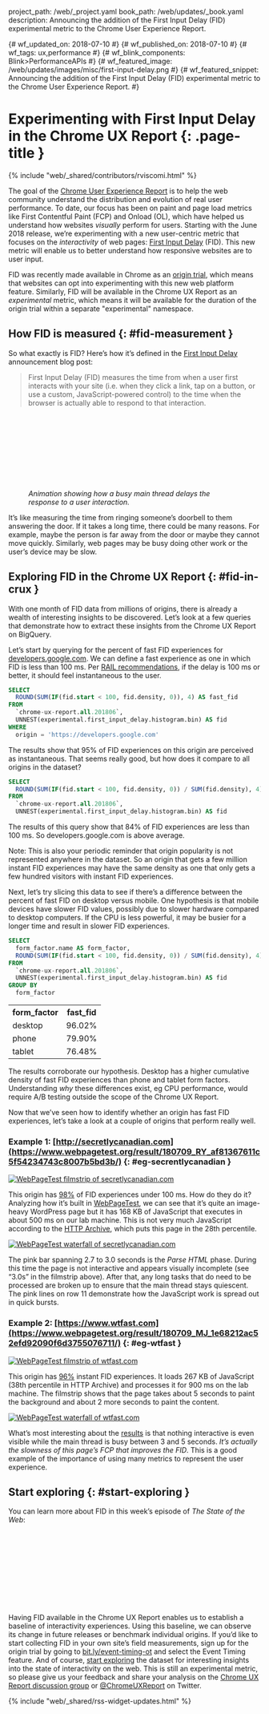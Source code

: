 project_path: /web/_project.yaml
book_path: /web/updates/_book.yaml
description: Announcing the addition of the First Input Delay (FID) experimental metric to the Chrome User Experience Report.

{# wf_updated_on: 2018-07-10 #}
{# wf_published_on: 2018-07-10 #}
{# wf_tags: ux,performance #}
{# wf_blink_components: Blink>PerformanceAPIs #}
{# wf_featured_image: /web/updates/images/misc/first-input-delay.png #}
{# wf_featured_snippet: Announcing the addition of the First Input Delay (FID) experimental metric to the Chrome User Experience Report. #}

# Experimenting with First Input Delay in the Chrome UX Report {: .page-title }

{% include "web/_shared/contributors/rviscomi.html" %}

The goal of the 
[Chrome User Experience Report](/web/tools/chrome-user-experience-report/) 
is to help the web community understand the distribution and evolution of real 
user performance. To date, our focus has been on paint and page load metrics 
like First Contentful Paint (FCP) and Onload (OL), which have helped us 
understand how websites _visually_ perform for users. Starting with the 
June 2018 release, we’re experimenting with a new user-centric metric that 
focuses on the _interactivity_ of web pages: 
[First Input Delay](https://github.com/WICG/event-timing) 
(FID). This new metric will enable us to better understand how responsive 
websites are to user input.

FID was recently made available in Chrome as an 
[origin trial](https://github.com/GoogleChrome/OriginTrials/blob/gh-pages/developer-guide.md), 
which means that websites can opt into experimenting with this new web platform 
feature. Similarly, FID will be available in the Chrome UX Report as an 
_experimental_ metric, which means it will be available for the duration of the 
origin trial within a separate "experimental" namespace.

## How FID is measured  {: #fid-measurement }

So what exactly is FID? Here’s how it’s defined in the 
[First Input Delay](/web/updates/2018/05/first-input-delay) 
announcement blog post:

> First Input Delay (FID) measures the time from when a user first interacts 
with your site (i.e. when they click a link, tap on a button, or use a custom, 
JavaScript-powered control) to the time when the browser is actually able to 
respond to that interaction.

<figure>
	<div class="video-wrapper-full-width">
		<iframe class="devsite-embedded-youtube-video" data-video-id="5mo8JfIi3HI" frameborder="0" allow="autoplay; encrypted-media" allowfullscreen>
		</iframe>
	</div>
	<figcaption class="clearfix align-center">
		<i>
			Animation showing how a busy main thread delays the response to a 
			user interaction.
		</i>
	</figcaption>
</figure>

It’s like measuring the time from ringing someone’s doorbell to them answering 
the door. If it takes a long time, there could be many reasons. For example, 
maybe the person is far away from the door or maybe they cannot move quickly. 
Similarly, web pages may be busy doing other work or the user’s device may be 
slow.

<div class="clearfix"></div>

## Exploring FID in the Chrome UX Report {: #fid-in-crux }

With one month of FID data from millions of origins, there is already a wealth 
of interesting insights to be discovered. Let’s look at a few queries that 
demonstrate how to extract these insights from the Chrome UX Report on BigQuery.

Let’s start by querying for the percent of fast FID experiences for [developers.google.com](/). 
We can define a fast experience as one in which FID is less than 100 ms. 
Per [RAIL recommendations](/web/fundamentals/performance/rail#ux), 
if the delay is 100 ms or better, it should feel instantaneous to the user.

```sql
SELECT
  ROUND(SUM(IF(fid.start < 100, fid.density, 0)), 4) AS fast_fid
FROM
  `chrome-ux-report.all.201806`,
  UNNEST(experimental.first_input_delay.histogram.bin) AS fid
WHERE
  origin = 'https://developers.google.com'
```

The results show that 95% of FID experiences on this origin are perceived as 
instantaneous. That seems really good, but how does it compare to all origins 
in the dataset?

```sql
SELECT
  ROUND(SUM(IF(fid.start < 100, fid.density, 0)) / SUM(fid.density), 4) AS fast_fid
FROM
  `chrome-ux-report.all.201806`,
  UNNEST(experimental.first_input_delay.histogram.bin) AS fid
```

The results of this query show that 84% of FID experiences are less than 100 ms. 
So developers.google.com is above average. 

Note: This is also your periodic reminder that origin popularity is not 
represented anywhere in the dataset. So an origin that gets a few million 
instant FID experiences may have the same density as one that only gets a few 
hundred visitors with instant FID experiences.

Next, let’s try slicing this data to see if there’s a difference between the 
percent of fast FID on desktop versus mobile. One hypothesis is that mobile 
devices have slower FID values, possibly due to slower hardware compared to 
desktop computers. If the CPU is less powerful, it may be busier for a longer 
time and result in slower FID experiences.

```sql
SELECT
  form_factor.name AS form_factor,
  ROUND(SUM(IF(fid.start < 100, fid.density, 0)) / SUM(fid.density), 4) AS fast_fid
FROM
  `chrome-ux-report.all.201806`,
  UNNEST(experimental.first_input_delay.histogram.bin) AS fid
GROUP BY
  form_factor
```


<table>
  <tr>
    <th>form_factor</th>
    <th>fast_fid</th>
  </tr>
  <tr>
    <td>desktop</td>
    <td>96.02%</td>
  </tr>
  <tr>
    <td>phone</td>
    <td>79.90%</td>
  </tr>
  <tr>
    <td>tablet</td>
    <td>76.48%</td>
  </tr>
</table>

The results corroborate our hypothesis. Desktop has a higher cumulative density 
of fast FID experiences than phone and tablet form factors. Understanding _why_ 
these differences exist, eg CPU performance, would require A/B testing outside 
the scope of the Chrome UX Report.

Now that we’ve seen how to identify whether an origin has fast FID experiences, 
let’s take a look at a couple of origins that perform really well.

### Example 1: [http://secretlycanadian.com](https://www.webpagetest.org/result/180709_RY_af81367611c5f54234743c8007b5bd3b/)  {: #eg-secrentlycanadian }

<a href="https://www.webpagetest.org/video/compare.php?tests=180709_RY_af81367611c5f54234743c8007b5bd3b-r%3A1-c%3A0&thumbSize=200&ival=1000&end=visual">
  <img src="/web/updates/images/misc/fid-secretlycanadian-filmstrip.png" 
  	alt="WebPageTest filmstrip of secretlycanadian.com">
</a>

This origin has [98%](https://bigquery.cloud.google.com/savedquery/920398604589:acd2cc3aca234853a2b7cc81a65c4714) 
of FID experiences under 100 ms. How do they do it? Analyzing how it’s built in 
[WebPageTest](https://www.webpagetest.org/result/180703_KR_4f7f792405dc77d162766a9e70267309/3/details/#waterfall_view_step1), 
we can see that it’s quite an image-heavy WordPress page but it has 168 KB of 
JavaScript that executes in about 500 ms on our lab machine. This is not very 
much JavaScript according to the [HTTP Archive](https://httparchive.org/reports/page-weight?start=2018_06_15&wptid=180709_RY_af81367611c5f54234743c8007b5bd3b#bytesJs), 
which puts this page in the 28th percentile.

<a href="https://www.webpagetest.org/result/180709_RY_af81367611c5f54234743c8007b5bd3b/1/details">
  <img src="/web/updates/images/misc/fid-secretlycanadian-waterfall.png" 
  	alt="WebPageTest waterfall of secretlycanadian.com">
</a>

The pink bar spanning 2.7 to 3.0 seconds is the _Parse HTML_ phase. During this 
time the page is not interactive and appears visually incomplete (see “3.0s” 
in the filmstrip above). After that, any long tasks that do need to be processed 
are broken up to ensure that the main thread stays quiescent. The pink lines on 
row 11 demonstrate how the JavaScript work is spread out in quick bursts.

### Example 2: [https://www.wtfast.com](https://www.webpagetest.org/result/180709_MJ_1e68212ac52efd92090f6d3755076711/) {: #eg-wtfast }

<a href="https://www.webpagetest.org/video/compare.php?tests=180709_MJ_1e68212ac52efd92090f6d3755076711-r%3A1-c%3A0&thumbSize=200&ival=1000&end=visual">
  <img src="/web/updates/images/misc/fid-wtfast-filmstrip.png" 
  	alt="WebPageTest filmstrip of wtfast.com">
</a>

This origin has [96%](https://bigquery.cloud.google.com/savedquery/920398604589:f0c3398ab01b40b49069ddac9d5a4549) instant FID 
experiences. It loads 267 KB of JavaScript (38th percentile in HTTP Archive) and 
processes it for 900 ms on the lab machine. The filmstrip shows that the page 
takes about 5 seconds to paint the background and about 2 more seconds to paint 
the content.

<a href="https://www.webpagetest.org/result/180709_MJ_1e68212ac52efd92090f6d3755076711/3/details">
  <img src="/web/updates/images/misc/fid-wtfast-waterfall.png" 
  	alt="WebPageTest waterfall of wtfast.com">
</a>

What’s most interesting about the [results](https://www.webpagetest.org/result/180709_MJ_1e68212ac52efd92090f6d3755076711/3/details) 
is that nothing interactive is even visible while the main thread is busy 
between 3 and 5 seconds. _It’s actually the slowness of this page’s FCP that 
improves the FID_. This is a good example of the importance of using many metrics 
to represent the user experience.

## Start exploring {: #start-exploring }

You can learn more about FID in this week’s episode of _The State of the Web_:

<div class="video-wrapper-full-width">
	<iframe class="devsite-embedded-youtube-video" data-video-id="ULU-4-ApcjM" frameborder="0" allow="autoplay; encrypted-media" allowfullscreen>
	</iframe>
</div>

Having FID available in the Chrome UX Report enables us to establish a baseline 
of interactivity experiences. Using this baseline, we can observe its change in 
future releases or benchmark individual origins. If you’d like to start 
collecting FID in your own site’s field measurements, sign up for the origin 
trial by going to [bit.ly/event-timing-ot](http://bit.ly/event-timing-ot) 
and select the Event Timing feature. And of course, [start exploring](/web/tools/chrome-user-experience-report/getting-started) 
the dataset for interesting insights into the state of interactivity on the web. 
This is still an experimental metric, so please give us your feedback and share 
your analysis on the [Chrome UX Report discussion group](https://groups.google.com/a/chromium.org/forum/#!forum/chrome-ux-report) 
or [@ChromeUXReport](https://twitter.com/ChromeUXReport) on Twitter.

{% include "web/_shared/rss-widget-updates.html" %}

